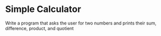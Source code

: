 
# Simple Calculator

Write a program that asks the user for two numbers and prints their sum, difference, product, and quotient
